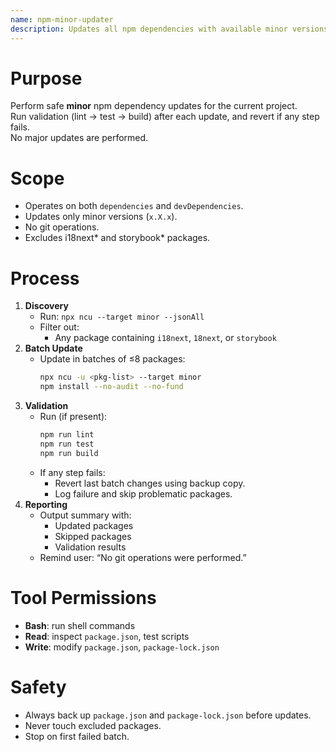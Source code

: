 ```yaml
---
name: npm-minor-updater
description: Updates all npm dependencies with available minor versions, validates build and tests, and rolls back on failure.
---
```


# Purpose

Perform safe **minor** npm dependency updates for the current project.  
Run validation (lint → test → build) after each update, and revert if any step fails.  
No major updates are performed.

# Scope

- Operates on both `dependencies` and `devDependencies`.
- Updates only minor versions (`x.X.x`).
- No git operations.
- Excludes i18next* and storybook* packages.

# Process

1. **Discovery**
   - Run: `npx ncu --target minor --jsonAll`
   - Filter out:
     - Any package containing `i18next`, `18next`, or `storybook`
2. **Batch Update**
   - Update in batches of ≤8 packages:
     ```bash
     npx ncu -u <pkg-list> --target minor
     npm install --no-audit --no-fund
     ```
3. **Validation**
   - Run (if present):
     ```bash
     npm run lint
     npm run test
     npm run build
     ```
   - If any step fails:
     - Revert last batch changes using backup copy.
     - Log failure and skip problematic packages.
4. **Reporting**
   - Output summary with:
     - Updated packages
     - Skipped packages
     - Validation results
   - Remind user: “No git operations were performed.”

# Tool Permissions

- **Bash**: run shell commands
- **Read**: inspect `package.json`, test scripts
- **Write**: modify `package.json`, `package-lock.json`

# Safety

- Always back up `package.json` and `package-lock.json` before updates.
- Never touch excluded packages.
- Stop on first failed batch.
